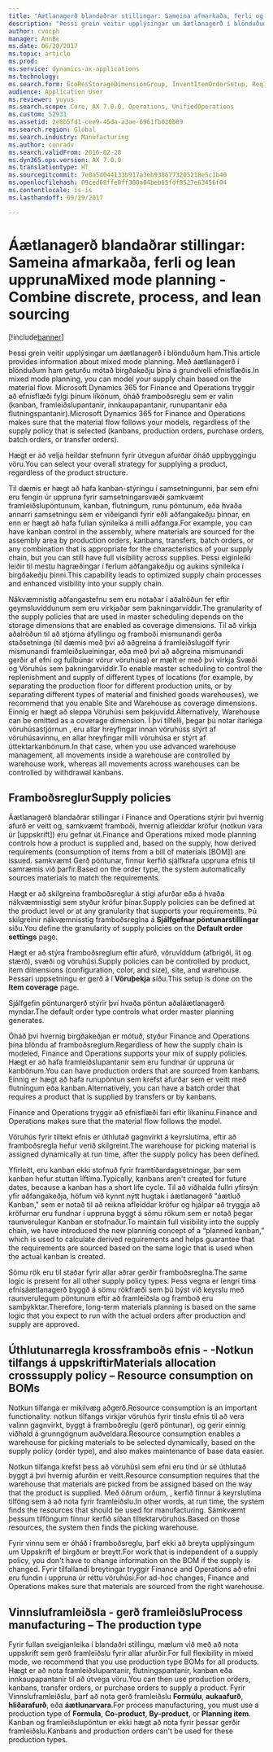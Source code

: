 ```yaml
---
title: "Áætlanagerð blandaðrar stillingar: Sameina afmarkaða, ferli og lean uppruna"
description: "Þessi grein veitir upplýsingar um áætlanagerð í blönduðum ham. Með áætlanagerð í blönduðum ham geturðu mótað birgðakeðju þína á grundvelli efnisflæðis. Microsoft Dynamics 365 for Finance and Operations tryggir að efnisflæði fylgi þínum líkönum, óháð framboðsreglu sem er valin (kanban, framleiðslupantanir, innkaupapantanir, runupantanir eða flutningspantanir)."
author: cvocph
manager: AnnBe
ms.date: 06/20/2017
ms.topic: article
ms.prod: 
ms.service: dynamics-ax-applications
ms.technology: 
ms.search.form: EcoResStorageDimensionGroup, InventItemOrderSetup, ReqItemTable
audience: Application User
ms.reviewer: yuyus
ms.search.scope: Core, AX 7.0.0, Operations, UnifiedOperations
ms.custom: 52931
ms.assetid: 2e8b5fd1-cee9-45da-a3ae-6961fb020b89
ms.search.region: Global
ms.search.industry: Manufacturing
ms.author: conradv
ms.search.validFrom: 2016-02-28
ms.dyn365.ops.version: AX 7.0.0
ms.translationtype: HT
ms.sourcegitcommit: 7e0a5d044133b917a3eb9386773205218e5c1b40
ms.openlocfilehash: 09ced68ffe8ff300a04beb65fdf8527e63456f04
ms.contentlocale: is-is
ms.lasthandoff: 09/29/2017

---
```


# <a name="mixed-mode-planning---combine-discrete-process-and-lean-sourcing"></a><span data-ttu-id="77419-105">Áætlanagerð blandaðrar stillingar: Sameina afmarkaða, ferli og lean uppruna</span><span class="sxs-lookup"><span data-stu-id="77419-105">Mixed mode planning - Combine discrete, process, and lean sourcing</span></span>

[!include[banner](../includes/banner.md)]


<span data-ttu-id="77419-106">Þessi grein veitir upplýsingar um áætlanagerð í blönduðum ham.</span><span class="sxs-lookup"><span data-stu-id="77419-106">This article provides information about mixed mode planning.</span></span> <span data-ttu-id="77419-107">Með áætlanagerð í blönduðum ham geturðu mótað birgðakeðju þína á grundvelli efnisflæðis.</span><span class="sxs-lookup"><span data-stu-id="77419-107">In mixed mode planning, you can model your supply chain based on the material flow.</span></span> <span data-ttu-id="77419-108">Microsoft Dynamics 365 for Finance and Operations tryggir að efnisflæði fylgi þínum líkönum, óháð framboðsreglu sem er valin (kanban, framleiðslupantanir, innkaupapantanir, runupantanir eða flutningspantanir).</span><span class="sxs-lookup"><span data-stu-id="77419-108">Microsoft Dynamics 365 for Finance and Operations makes sure that the material flow follows your models, regardless of the supply policy that is selected (kanbans, production orders, purchase orders, batch orders, or transfer orders).</span></span> 

<span data-ttu-id="77419-109">Hægt er að velja heildar stefnunn fyrir útvegun afurðar óháð uppbyggingu vöru.</span><span class="sxs-lookup"><span data-stu-id="77419-109">You can select your overall strategy for supplying a product, regardless of the product structure.</span></span>  

<span data-ttu-id="77419-110">Til dæmis er hægt að hafa kanban-stýringu í samsetningunni, þar sem efni eru fengin úr uppruna fyrir samsetningarsvæði samkvæmt framleiðslupöntunum, kanban, flutningum, runu pöntunum, eða hvaða annarri samsetningu sem er viðeigandi fyrir eðli aðfangakeðju þinnar, en enn er hægt að hafa fullan sýnileika á milli aðfanga.</span><span class="sxs-lookup"><span data-stu-id="77419-110">For example, you can have kanban control in the assembly, where materials are sourced for the assembly area by production orders, kanbans, transfers, batch orders, or any combination that is appropriate for the characteristics of your supply chain, but you can still have full visibility across supplies.</span></span> <span data-ttu-id="77419-111">Þessi eiginleiki leiðir til mestu hagræðingar í ferlum aðfangakeðju og aukins sýnileika í birgðakeðju þinni.</span><span class="sxs-lookup"><span data-stu-id="77419-111">This capability leads to optimized supply chain processes and enhanced visibility into your supply chain.</span></span>  

<span data-ttu-id="77419-112">Nákvæmnistig aðfangastefnu sem eru notaðar í aðalröðun fer eftir geymsluvíddunum sem eru virkjaðar sem þakningarvíddir.</span><span class="sxs-lookup"><span data-stu-id="77419-112">The granularity of the supply policies that are used in master scheduling depends on the storage dimensions that are enabled as coverage dimensions.</span></span> <span data-ttu-id="77419-113">Til að virkja aðalröðun til að stjórna áfyllingu og framboði mismunandi gerða staðsetninga (til dæmis með því að aðgreina á framleiðslugólf fyrir mismunandi framleiðslueiningar, eða með því að aðgreina mismunandi gerðir af efni og fullbúnar vörur vöruhúsa) er mælt er með því virkja Svæði og Vöruhús sem þakningarvíddir.</span><span class="sxs-lookup"><span data-stu-id="77419-113">To enable master scheduling to control the replenishment and supply of different types of locations (for example, by separating the production floor for different production units, or by separating different types of material and finished goods warehouses), we recommend that you enable Site and Warehouse as coverage dimensions.</span></span> <span data-ttu-id="77419-114">Einnig er hægt að sleppa Vöruhúsi sem þekjuvídd.</span><span class="sxs-lookup"><span data-stu-id="77419-114">Alternatively, Warehouse can be omitted as a coverage dimension.</span></span> <span data-ttu-id="77419-115">Í því tilfelli, þegar þú notar ítarlega vöruhúsastjórnun , eru allar hreyfingar innan vöruhúss stýrt af vöruhúsavinnu, en allar hreyfingar milli vöruhúsa er stýrt af úttektarkanbönum.</span><span class="sxs-lookup"><span data-stu-id="77419-115">In that case, when you use advanced warehouse management, all movements inside a warehouse are controlled by warehouse work, whereas all movements across warehouses can be controlled by withdrawal kanbans.</span></span>

## <a name="supply-policies"></a><span data-ttu-id="77419-116">Framboðsreglur</span><span class="sxs-lookup"><span data-stu-id="77419-116">Supply policies</span></span>
<span data-ttu-id="77419-117">Áætlanagerð blandaðrar stillingar í Finance and Operations stýrir því hvernig afurð er veitt og, samkvæmt framboði, hvernig afleiddar kröfur (notkun vara úr \[uppskrift\]) eru gefnar út.</span><span class="sxs-lookup"><span data-stu-id="77419-117">Finance and Operations mixed mode planning controls how a product is supplied and, based on the supply, how derived requirements (consumption of items from a bill of materials \[BOM\]) are issued.</span></span> <span data-ttu-id="77419-118">samkvæmt Gerð pöntunar, finnur kerfið sjálfkrafa uppruna efnis til samræmis við þarfir.</span><span class="sxs-lookup"><span data-stu-id="77419-118">Based on the order type, the system automatically sources materials to match the requirements.</span></span>  

<span data-ttu-id="77419-119">Hægt er að skilgreina framboðsreglur á stigi afurðar eða á hvaða nákvæmnisstigi sem styður kröfur þínar.</span><span class="sxs-lookup"><span data-stu-id="77419-119">Supply policies can be defined at the product level or at any granularity that supports your requirements.</span></span> <span data-ttu-id="77419-120">Þú skilgreinir nákvæmnisstig framboðsreglna á  **Sjálfgefnar pöntunarstillingar** síðu.</span><span class="sxs-lookup"><span data-stu-id="77419-120">You define the granularity of supply policies on the **Default order settings** page.</span></span>  

<span data-ttu-id="77419-121">Hægt er að stýra framboðsreglum eftir afurð, vöruvíddum (afbrigði, lit og stærð), svæði og vöruhúsi.</span><span class="sxs-lookup"><span data-stu-id="77419-121">Supply policies can be controlled by product, item dimensions (configuration, color, and size), site, and warehouse.</span></span> <span data-ttu-id="77419-122">Þessari uppsetningu er gerð á í **Vöruþekja** síðu.</span><span class="sxs-lookup"><span data-stu-id="77419-122">This setup is done on the **Item coverage** page.</span></span>  

<span data-ttu-id="77419-123">Sjálfgefin pöntunargerð stýrir því hvaða pöntun aðaláætlanagerð myndar.</span><span class="sxs-lookup"><span data-stu-id="77419-123">The default order type controls what order master planning generates.</span></span>  

<span data-ttu-id="77419-124">Óháð því hvernig birgðakeðjan er mótuð, styður Finance and Operations þína blöndu af framboðsreglum.</span><span class="sxs-lookup"><span data-stu-id="77419-124">Regardless of how the supply chain is modeled, Finance and Operations supports your mix of supply policies.</span></span> <span data-ttu-id="77419-125">Hægt er að hafa framleiðslupantanir sem eru fundnar úr uppruna úr kanbönum.</span><span class="sxs-lookup"><span data-stu-id="77419-125">You can have production orders that are sourced from kanbans.</span></span> <span data-ttu-id="77419-126">Einnig er hægt að hafa runupöntun sem krefst afurðar sem er veitt með flutningum eða kanban.</span><span class="sxs-lookup"><span data-stu-id="77419-126">Alternatively, you can have a batch order that requires a product that is supplied by transfers or by kanbans.</span></span>  

<span data-ttu-id="77419-127">Finance and Operations tryggir að efnisflæði fari eftir líkaninu.</span><span class="sxs-lookup"><span data-stu-id="77419-127">Finance and Operations makes sure that the material flow follows the model.</span></span>  

<span data-ttu-id="77419-128">Vöruhús fyrir tiltekt efnis er úthlutað gagnvirkt á keyrslutíma, eftir að framboðsregla hefur verið skilgreint.</span><span class="sxs-lookup"><span data-stu-id="77419-128">The warehouse for picking material is assigned dynamically at run time, after the supply policy has been defined.</span></span>  

<span data-ttu-id="77419-129">Yfirleitt, eru kanban ekki stofnuð fyrir framtíðardagsetningar, þar sem kanban hefur stuttan líftíma.</span><span class="sxs-lookup"><span data-stu-id="77419-129">Typically, kanbans aren't created for future dates, because a kanban has a short life cycle.</span></span> <span data-ttu-id="77419-130">Til að viðhalda fullri yfirsýn yfir aðfangakeðja, höfum við kynnt nýtt hugtak í áætlanagerð "áætluð Kanban," sem er notað til að reikna afleiddar kröfur og hjálpar að tryggja að kröfurnar eru fundnar í uppruna byggt á sömu rökum sem er notað þegar raunverulegur Kanban er stofnaður.</span><span class="sxs-lookup"><span data-stu-id="77419-130">To maintain full visibility into the supply chain, we have introduced the new planning concept of a “planned kanban,” which is used to calculate derived requirements and helps guarantee that the requirements are sourced based on the same logic that is used when the actual kanban is created.</span></span>  

<span data-ttu-id="77419-131">Sömu rök eru til staðar fyrir allar aðrar gerðir framboðsreglna.</span><span class="sxs-lookup"><span data-stu-id="77419-131">The same logic is present for all other supply policy types.</span></span> <span data-ttu-id="77419-132">Þess vegna er lengri tíma efnisáætlanagerð byggð á sömu rökfræði sem þú býst við keyrslu með raunverulegum pöntunum eftir að framleiðsla og framboð eru samþykktar.</span><span class="sxs-lookup"><span data-stu-id="77419-132">Therefore, long-term materials planning is based on the same logic that you expect to run with the actual orders after production and supply are approved.</span></span>

## <a name="materials-allocation-crosssupply-policy--resource-consumption-on-boms"></a><span data-ttu-id="77419-133">Úthlutunarregla krossframboðs efnis - -Notkun tilfangs á uppskriftir</span><span class="sxs-lookup"><span data-stu-id="77419-133">Materials allocation crosssupply policy – Resource consumption on BOMs</span></span>
<span data-ttu-id="77419-134">Notkun tilfanga er mikilvæg aðgerð.</span><span class="sxs-lookup"><span data-stu-id="77419-134">Resource consumption is an important functionality.</span></span> <span data-ttu-id="77419-135">notkun tilfangs virkjar vöruhús fyrir tínslu efnis til að vera valinn gagnvirkt, byggt á framboðreglu (gerð pöntunar), og gerir einnig viðhald á grunngögnum auðveldara.</span><span class="sxs-lookup"><span data-stu-id="77419-135">Resource consumption enables a warehouse for picking materials to be selected dynamically, based on the supply policy (order type), and also makes maintenance of base data easier.</span></span>  

<span data-ttu-id="77419-136">Notkun tilfanga krefst þess að vöruhúsi sem efni eru tínd úr sé úthlutað byggt á því hvernig afurðin er veitt.</span><span class="sxs-lookup"><span data-stu-id="77419-136">Resource consumption requires that the warehouse that materials are picked from be assigned based on the way that the product is supplied.</span></span> <span data-ttu-id="77419-137">Með öðrum orðum, , kerfið finnur á keyrslutíma tilföng sem á að nota fyrir framleiðslu.</span><span class="sxs-lookup"><span data-stu-id="77419-137">In other words, at run time, the system finds the resources that should be used for manufacturing.</span></span> <span data-ttu-id="77419-138">Samkvæmt þessum tilföngum finnur kerfið síðan tiltektarvöruhús.</span><span class="sxs-lookup"><span data-stu-id="77419-138">Based on those resources, the system then finds the picking warehouse.</span></span>  

<span data-ttu-id="77419-139">Fyrir vinnu sem er óháð í framboðsreglu, þarf ekki að breyta upplýsingum um Uppskrift ef birgðum er breytt.</span><span class="sxs-lookup"><span data-stu-id="77419-139">For work that is independent of a supply policy, you don't have to change information on the BOM if the supply is changed.</span></span> <span data-ttu-id="77419-140">Fyrir tilfallandi breytingar tryggir Finance and Operations að efni eru fundin í uppruna úr réttu vöruhúsi.</span><span class="sxs-lookup"><span data-stu-id="77419-140">For ad-hoc changes, Finance and Operations makes sure that materials are sourced from the right warehouse.</span></span>

## <a name="process-manufacturing--the-production-type"></a><span data-ttu-id="77419-141">Vinnsluframleiðsla - gerð framleiðslu</span><span class="sxs-lookup"><span data-stu-id="77419-141">Process manufacturing – The production type</span></span>
<span data-ttu-id="77419-142">Fyrir fullan sveigjanleika í blandaðri stillingu, mælum við með að nota uppskrift sem gerð framleiðslu fyrir allar afurðir.</span><span class="sxs-lookup"><span data-stu-id="77419-142">For full flexibility in mixed mode, we recommend that you use production type BOMs for all products.</span></span> <span data-ttu-id="77419-143">Hægt er að nota framleiðslupantanir, flutningspantanir, kanban eða innkaupapantanir til að útvega vöru.</span><span class="sxs-lookup"><span data-stu-id="77419-143">You can then use production orders, kanbans, transfer orders, or purchase orders to supply a product.</span></span> <span data-ttu-id="77419-144">Fyrir Vinnsluframleiðslu, þarf að nota gerð framleiðslu **Formúlu**, **aukaafurð**, **hliðarafurð**, eða **áætlunarvara**.</span><span class="sxs-lookup"><span data-stu-id="77419-144">For process manufacturing, you must use a production type of **Formula**, **Co-product**, **By-product**, or **Planning item**.</span></span> <span data-ttu-id="77419-145">Kanban og framleiðslupöntun er ekki hægt að nota fyrir þessar gerðir framleiðslu.</span><span class="sxs-lookup"><span data-stu-id="77419-145">Kanbans and production orders can't be used for these production types.</span></span>




